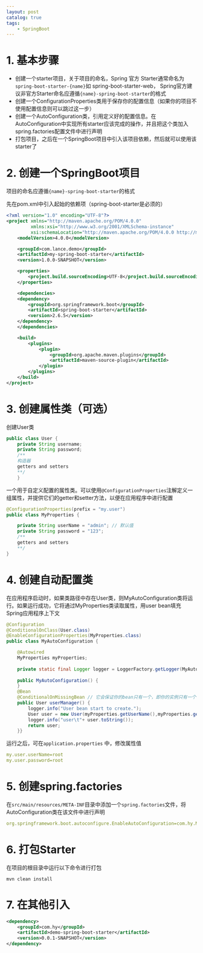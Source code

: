 ```yaml
---
layout: post   	
catalog: true 	
tags:
    - SpringBoot
---
```




# 1. 基本步骤

- 创建一个starter项目，关于项目的命名，Spring 官方 Starter通常命名为`spring-boot-starter-{name}`如 spring-boot-starter-web， Spring官方建议非官方Starter命名应遵循`{name}-spring-boot-starter`的格式
- 创建一个ConfigurationProperties类用于保存你的配置信息（如果你的项目不使用配置信息则可以跳过这一步）
- 创建一个AutoConfiguration类，引用定义好的配置信息。在AutoConfiguration中实现所有starter应该完成的操作，并且把这个类加入spring.factories配置文件中进行声明
- 打包项目，之后在一个SpringBoot项目中引入该项目依赖，然后就可以使用该starter了

# 2. 创建一个SpringBoot项目

项目的命名应遵循`{name}-spring-boot-starter`的格式

先在pom.xml中引入起始的依赖项（spring-boot-starter是必须的）

```xml
<?xml version="1.0" encoding="UTF-8"?>
<project xmlns="http://maven.apache.org/POM/4.0.0"
         xmlns:xsi="http://www.w3.org/2001/XMLSchema-instance"
         xsi:schemaLocation="http://maven.apache.org/POM/4.0.0 http://maven.apache.org/xsd/maven-4.0.0.xsd">
    <modelVersion>4.0.0</modelVersion>

    <groupId>com.lance.demo</groupId>
    <artifactId>my-spring-boot-starter</artifactId>
    <version>1.0.0-SNAPSHOT</version>

    <properties>
        <project.build.sourceEncoding>UTF-8</project.build.sourceEncoding>
    </properties>

    <dependencies>
    <dependency>
        <groupId>org.springframework.boot</groupId>
        <artifactId>spring-boot-starter</artifactId>
        <version>2.6.5</version>
    </dependency>
    </dependencies>

    <build>
        <plugins>
            <plugin>
                <groupId>org.apache.maven.plugins</groupId>
                <artifactId>maven-source-plugin</artifactId>
            </plugin>
        </plugins>
    </build>
</project>
```

# 3. 创建属性类（可选）

创建User类

```java
public class User {  
    private String username;  
    private String password;
    /**
    构造器
    getters and setters
    **/
    }
```

一个用于自定义配置的属性类。可以使用`@ConfigurationProperties`注解定义一组属性，并提供它们的getter和setter方法，以便在应用程序中进行配置

```java
@ConfigurationProperties(prefix = "my.user")
public class MyProperties {

    private String userName = "admin"; // 默认值
	private String password = "123";
    /** 
    getters and setters
	**/
}
```

# 4. 创建自动配置类

在应用程序启动时，如果类路径中存在User类，则MyAutoConfiguration类将运行。如果运行成功，它将通过MyProperties类读取属性，用user bean填充Spring应用程序上下文

```java
@Configuration
@ConditionalOnClass(User.class)
@EnableConfigurationProperties(MyProperties.class)
public class MyAutoConfiguration {  

	@Autowired  
	MyProperties myProperties;
  
    private static final Logger logger = LoggerFactory.getLogger(MyAutoConfiguration.class);  
  
    public MyAutoConfiguration() {  
    }  
    @Bean  
    @ConditionalOnMissingBean // 它会保证你的bean只有一个，即你的实例只有一个
    public User userManager() {  
        logger.info("User bean start to create.");  
        User user = new User(myProperties.getUserName(),myProperties.getPassword());
        logger.info("user\t"+ user.toString());
        return user;  
    }}
```

运行之后，可在`application.properties` 中，修改属性值

```yml
my.user.userName=root  
my.user.password=root
```

# 5. 创建spring.factories

在`src/main/resources/META-INF`目录中添加一个`spring.factories`文件，将AutoConfiguration类在该文件中进行声明

```yml
org.springframework.boot.autoconfigure.EnableAutoConfiguration=com.hy.MyAutoConfiguration
```

# 6. 打包Starter

在项目的根目录中运行以下命令进行打包

```
mvn clean install
```

# 7. 在其他引入

```xml
<dependency>  
    <groupId>com.hy</groupId>  
    <artifactId>demo-spring-boot-starter</artifactId>  
    <version>0.0.1-SNAPSHOT</version>  
</dependency>
```